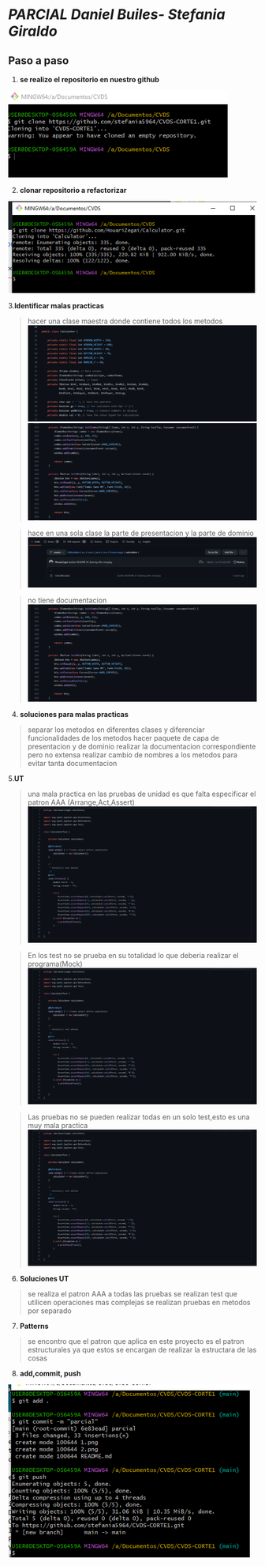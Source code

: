 # *PARCIAL Daniel Builes- Stefania Giraldo*

## Paso a paso  
1. **se realizo el repositorio en nuestro github**

![1](./1.png)

2. **clonar repositorio a refactorizar**

![2](./2.png)

3.**Identificar malas practicas**
> hacer una clase maestra donde contiene todos los metodos
![3](./foto1.png)
![6](./documentacion.png)

> hace en una sola clase la parte de presentacion y la parte de dominio
![4](./foto4.png)

> no tiene documentacion
![5](./documentacion.png)


4. **soluciones para malas practicas**
> separar los metodos en diferentes clases y diferenciar funcionalidades de los metodos
> hacer paquete de capa de presentacion y de dominio
> realizar la documentacion correspondiente pero no extensa
> realizar cambio de nombres a los metodos para evitar tanta documentacion

5.**UT**
> una mala practica en las pruebas de unidad  es que falta especificar el patron AAA (Arrange,Act,Assert)
![7](./tests.png)

> En los test no se prueba en su totalidad lo que deberia realizar el programa(Mock)
![8](./tests.png)


> Las pruebas no se pueden realizar todas en un solo test,esto es una muy mala practica
![9](./tests.png)


6. **Soluciones UT**
> se realiza el patron AAA a todas las pruebas
> se realizan test que utilicen operaciones mas complejas
> se realizan pruebas en metodos por separado

7. **Patterns**
> se encontro que el patron que aplica en este proyecto es el patron estructurales
 ya que estos se encargan de realizar la estructara de las cosas

8. **add,commit, push**

![3](./3.png)